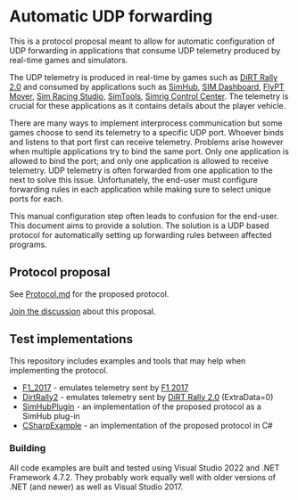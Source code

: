 # Automatic UDP forwarding

This is a protocol proposal meant to allow for automatic configuration of UDP forwarding in applications that consume UDP telemetry produced by real-time games and simulators.

The UDP telemetry is produced in real-time by games such as [DiRT Rally 2.0](https://en.wikipedia.org/wiki/Dirt_Rally_2.0) and consumed by applications such as [SimHub](https://www.simhubdash.com/), [SIM Dashboard](https://www.stryder-it.de/simdashboard/), [FlyPT Mover](https://www.flyptmover.com/home), [Sim Racing Studio](https://www.simracingstudio.com), [SimTools](https://www.xsimulator.net/), [Simrig Control Center](https://www.simrig.se/). The telemetry is crucial for these applications as it contains details about the player vehicle.

There are many ways to implement interprocess communication but some games choose to send its telemetry to a specific UDP port. Whoever binds and listens to that port first can receive telemetry. Problems arise however when multiple applications try to bind the same port. Only one application is allowed to bind the port; and only one application is allowed to receive telemetry. UDP telemetry is often forwarded from one application to the next to solve this issue. Unfortunately, the end-user must configure forwarding rules in each application while making sure to select unique ports for each.

This manual configuration step often leads to confusion for the end-user. This document aims to provide a solution. The solution is a UDP based protocol for automatically setting up forwarding rules between affected programs.

## Protocol proposal

See [Protocol.md](Protocol.md) for the proposed protocol.

[Join the discussion](https://github.com/erikalveflo/AutomaticUdpForwarding/discussions/1) about this proposal.

## Test implementations

This repository includes examples and tools that may help when implementing the protocol.

* [F1_2017](Emulators/F1_2017) - emulates telemetry sent by [F1 2017](https://en.wikipedia.org/wiki/F1_2017_(video_game))
* [DirtRally2](Emulators/DirtRally2) - emulates telemetry sent by [DiRT Rally 2.0](https://en.wikipedia.org/wiki/Dirt_Rally_2.0) (ExtraData=0)
* [SimHubPlugin](SimHubPlugin) - an implementation of the proposed protocol as a SimHub plug-in
* [CSharpExample](CSharpExample) - an implementation of the proposed protocol in C#

### Building
All code examples are built and tested using Visual Studio 2022 and .NET Framework 4.7.2. They probably work equally well with older versions of .NET (and newer) as well as Visual Studio 2017.
